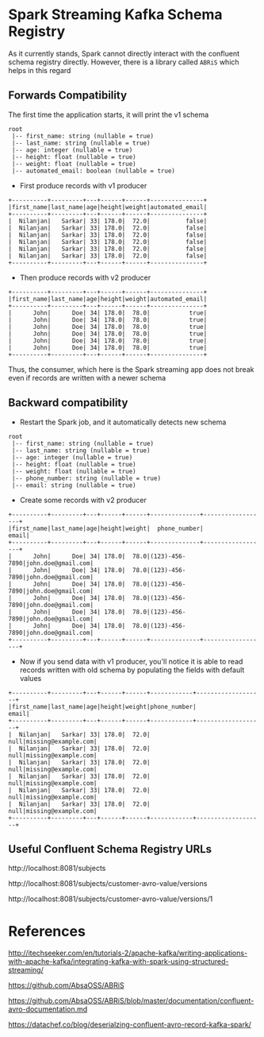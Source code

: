 # Spark Streaming Kafka Schema Registry

As it currently stands, Spark cannot directly interact with the confluent schema registry directly. However, there is a library called `ABRiS` which helps in this regard

## Forwards Compatibility

The first time the application starts, it will print the v1 schema

```
root
 |-- first_name: string (nullable = true)
 |-- last_name: string (nullable = true)
 |-- age: integer (nullable = true)
 |-- height: float (nullable = true)
 |-- weight: float (nullable = true)
 |-- automated_email: boolean (nullable = true)
```

* First produce records with v1 producer


```
+----------+---------+---+------+------+---------------+
|first_name|last_name|age|height|weight|automated_email|
+----------+---------+---+------+------+---------------+
|  Nilanjan|   Sarkar| 33| 178.0|  72.0|          false|
|  Nilanjan|   Sarkar| 33| 178.0|  72.0|          false|
|  Nilanjan|   Sarkar| 33| 178.0|  72.0|          false|
|  Nilanjan|   Sarkar| 33| 178.0|  72.0|          false|
|  Nilanjan|   Sarkar| 33| 178.0|  72.0|          false|
|  Nilanjan|   Sarkar| 33| 178.0|  72.0|          false|
+----------+---------+---+------+------+---------------+
```

* Then produce records with v2 producer

```
+----------+---------+---+------+------+---------------+
|first_name|last_name|age|height|weight|automated_email|
+----------+---------+---+------+------+---------------+
|      John|      Doe| 34| 178.0|  78.0|           true|
|      John|      Doe| 34| 178.0|  78.0|           true|
|      John|      Doe| 34| 178.0|  78.0|           true|
|      John|      Doe| 34| 178.0|  78.0|           true|
|      John|      Doe| 34| 178.0|  78.0|           true|
|      John|      Doe| 34| 178.0|  78.0|           true|
+----------+---------+---+------+------+---------------+
```

Thus, the consumer, which here is the Spark streaming app does not break even if records are written
with a newer schema

## Backward compatibility

* Restart the Spark job, and it automatically detects new schema

```
root
 |-- first_name: string (nullable = true)
 |-- last_name: string (nullable = true)
 |-- age: integer (nullable = true)
 |-- height: float (nullable = true)
 |-- weight: float (nullable = true)
 |-- phone_number: string (nullable = true)
 |-- email: string (nullable = true)
```

* Create some records with v2 producer
 
```
+----------+---------+---+------+------+--------------+------------------+
|first_name|last_name|age|height|weight|  phone_number|             email|
+----------+---------+---+------+------+--------------+------------------+
|      John|      Doe| 34| 178.0|  78.0|(123)-456-7890|john.doe@gmail.com|
|      John|      Doe| 34| 178.0|  78.0|(123)-456-7890|john.doe@gmail.com|
|      John|      Doe| 34| 178.0|  78.0|(123)-456-7890|john.doe@gmail.com|
|      John|      Doe| 34| 178.0|  78.0|(123)-456-7890|john.doe@gmail.com|
|      John|      Doe| 34| 178.0|  78.0|(123)-456-7890|john.doe@gmail.com|
|      John|      Doe| 34| 178.0|  78.0|(123)-456-7890|john.doe@gmail.com|
+----------+---------+---+------+------+--------------+------------------+
```

* Now if you send data with v1 producer, you'll notice it is able to read records written with old schema by populating the fields with default values

```
+----------+---------+---+------+------+------------+-------------------+
|first_name|last_name|age|height|weight|phone_number|              email|
+----------+---------+---+------+------+------------+-------------------+
|  Nilanjan|   Sarkar| 33| 178.0|  72.0|        null|missing@example.com|
|  Nilanjan|   Sarkar| 33| 178.0|  72.0|        null|missing@example.com|
|  Nilanjan|   Sarkar| 33| 178.0|  72.0|        null|missing@example.com|
|  Nilanjan|   Sarkar| 33| 178.0|  72.0|        null|missing@example.com|
|  Nilanjan|   Sarkar| 33| 178.0|  72.0|        null|missing@example.com|
|  Nilanjan|   Sarkar| 33| 178.0|  72.0|        null|missing@example.com|
+----------+---------+---+------+------+------------+-------------------+
```

## Useful Confluent Schema Registry URLs

http://localhost:8081/subjects

http://localhost:8081/subjects/customer-avro-value/versions

http://localhost:8081/subjects/customer-avro-value/versions/1

References
==========
http://itechseeker.com/en/tutorials-2/apache-kafka/writing-applications-with-apache-kafka/integrating-kafka-with-spark-using-structured-streaming/

https://github.com/AbsaOSS/ABRiS

https://github.com/AbsaOSS/ABRiS/blob/master/documentation/confluent-avro-documentation.md

https://datachef.co/blog/deserialzing-confluent-avro-record-kafka-spark/


